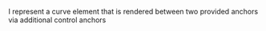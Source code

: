 I represent a curve element that is rendered between two provided anchors via additional control anchors